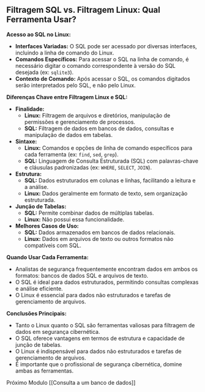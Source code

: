 ## Filtragem SQL vs. Filtragem Linux: Qual Ferramenta Usar?

**Acesso ao SQL no Linux:**

- **Interfaces Variadas:** O SQL pode ser acessado por diversas interfaces, incluindo a linha de comando do Linux.
- **Comandos Específicos:** Para acessar o SQL na linha de comando, é necessário digitar o comando correspondente à versão do SQL desejada (ex: `sqlite3`).
- **Contexto de Comando:** Após acessar o SQL, os comandos digitados serão interpretados pelo SQL, e não pelo Linux.

**Diferenças Chave entre Filtragem Linux e SQL:**

- **Finalidade:**
    - **Linux:** Filtragem de arquivos e diretórios, manipulação de permissões e gerenciamento de processos.
    - **SQL:** Filtragem de dados em bancos de dados, consultas e manipulação de dados em tabelas.
- **Sintaxe:**
    - **Linux:** Comandos e opções de linha de comando específicos para cada ferramenta (ex: `find`, `sed`, `grep`).
    - **SQL:** Linguagem de Consulta Estruturada (SQL) com palavras-chave e cláusulas padronizadas (ex: `WHERE`, `SELECT`, `JOIN`).
- **Estrutura:**
    - **SQL:** Dados estruturados em colunas e linhas, facilitando a leitura e a análise.
    - **Linux:** Dados geralmente em formato de texto, sem organização estruturada.
- **Junção de Tabelas:**
    - **SQL:** Permite combinar dados de múltiplas tabelas.
    - **Linux:** Não possui essa funcionalidade.
- **Melhores Casos de Uso:**
    - **SQL:** Dados armazenados em bancos de dados relacionais.
    - **Linux:** Dados em arquivos de texto ou outros formatos não compatíveis com SQL.

**Quando Usar Cada Ferramenta:**

- Analistas de segurança frequentemente encontram dados em ambos os formatos: bancos de dados SQL e arquivos de texto.
- O SQL é ideal para dados estruturados, permitindo consultas complexas e análise eficiente.
- O Linux é essencial para dados não estruturados e tarefas de gerenciamento de arquivos.

**Conclusões Principais:**

- Tanto o Linux quanto o SQL são ferramentas valiosas para filtragem de dados em segurança cibernética.
- O SQL oferece vantagens em termos de estrutura e capacidade de junção de tabelas.
- O Linux é indispensável para dados não estruturados e tarefas de gerenciamento de arquivos.
- É importante que o profissional de segurança cibernética, domine ambas as ferramentas.

Próximo Modulo [[Consulta a um banco de dados]]
